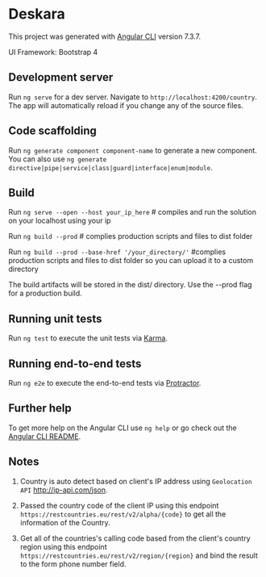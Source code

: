 # Deskara

This project was generated with [Angular CLI](https://github.com/angular/angular-cli) version 7.3.7.

UI Framework: Bootstrap 4


## Development server

Run `ng serve` for a dev server. Navigate to `http://localhost:4200/country`. The app will automatically reload if you change any of the source files.

## Code scaffolding

Run `ng generate component component-name` to generate a new component. You can also use `ng generate directive|pipe|service|class|guard|interface|enum|module`.

## Build

Run `ng serve --open --host your_ip_here` # compiles and run the solution on your localhost using your ip

Run `ng build --prod` # complies production scripts and files to dist folder

Run `ng build --prod --base-href '/your_directory/'` #complies production scripts and files to dist folder so you can upload it to a custom directory

The build artifacts will be stored in the dist/ directory. Use the --prod flag for a production build.

## Running unit tests

Run `ng test` to execute the unit tests via [Karma](https://karma-runner.github.io).

## Running end-to-end tests

Run `ng e2e` to execute the end-to-end tests via [Protractor](http://www.protractortest.org/).

## Further help

To get more help on the Angular CLI use `ng help` or go check out the [Angular CLI README](https://github.com/angular/angular-cli/blob/master/README.md).

## Notes
1. Country is auto detect based on client's IP address using `Geolocation API` http://ip-api.com/json.

2. Passed the country code of the client IP using this endpoint `https://restcountries.eu/rest/v2/alpha/{code}` to get all the information of the Country.

3. Get all of the countries's calling code based from the client's country region using this endpoint `https://restcountries.eu/rest/v2/region/{region}` and bind the result to the form phone number field.

 